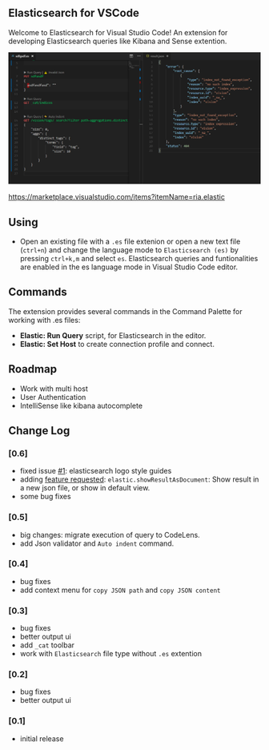 ## Elasticsearch for VSCode

Welcome to Elasticsearch for Visual Studio Code! An extension for developing Elasticsearch queries like Kibana and Sense extention.

![shot](shots/scr-0.6.5.png)

https://marketplace.visualstudio.com/items?itemName=ria.elastic

## Using

- Open an existing file with a `.es` file extenion or open a new text file (`ctrl+n`) and change the language mode to `Elasticsearch (es)` by pressing `ctrl+k,m` and select `es`. Elasticsearch queries and funtionalities are enabled in the es language mode in Visual Studio Code editor.


## Commands

The extension provides several commands in the Command Palette for working with .es files:

- **Elastic: Run Query** script, for Elasticsearch in the editor.
- **Elastic: Set Host** to create connection profile and connect.

## Roadmap

- Work with multi host
- User Authentication
- IntelliSense like kibana autocomplete

## Change Log

### [0.6]
- fixed issue [#1](https://github.com/hsen-dev/vscode-elastic/issues/1): elasticsearch logo style guides
- adding [feature requested](https://github.com/hsen-dev/vscode-elastic/issues/3): `elastic.showResultAsDocument`: Show result in a new json file, or show in default view.
- some bug fixes

### [0.5]
- big changes: migrate execution of query to CodeLens.
- add Json validator and `Auto indent` command.

### [0.4]
- bug fixes
- add context menu for `copy JSON path` and `copy JSON content`

### [0.3]
- bug fixes
- better output ui
- add `_cat` toolbar
- work with `Elasticsearch` file type without `.es` extention


### [0.2]
- bug fixes
- better output ui

### [0.1]
- initial release
